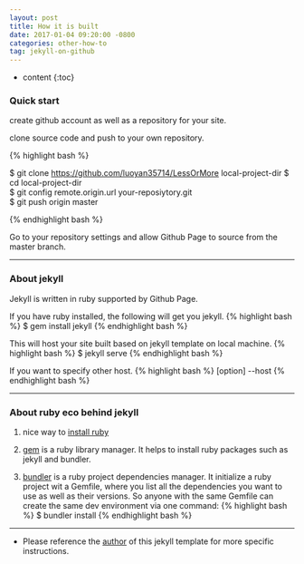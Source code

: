 ```yaml
---
layout: post
title: How it is built
date: 2017-01-04 09:20:00 -0800
categories: other-how-to
tag: jekyll-on-github
---
```


* content
{:toc}



### Quick start 

create github account as well as a repository for your site.    

clone source code and push to your own repository.    
  
{% highlight bash %}

$ git clone https://github.com/luoyan35714/LessOrMore local-project-dir
$ cd local-project-dir   
$ git config remote.origin.url your-reposiytory.git  
$ git push origin master

{% endhighlight bash %}

Go to your repository settings and allow Github Page to source from the master branch.

---

### About jekyll

Jekyll is written in ruby supported by Github Page.  

If you have ruby installed, the following will get you jekyll.
{% highlight bash %} $ gem install jekyll {% endhighlight bash %}

This will host your site built based on jekyll template on local machine. 
{% highlight bash %} $ jekyll serve {% endhighlight bash %}

If you want to specify other host.
{% highlight bash %} [option] --host {% endhighlight bash %}  

---

### About ruby eco behind jekyll

1. nice way to [install ruby](http://rvm.io)

2. [gem](https://rubygems.org/) is a ruby library manager. It helps to install ruby packages such as jekyll and bundler.

3. [bundler](http://bundler.io/) is a ruby project dependencies manager. It initialize a ruby project wit a Gemfile, where you list all the dependencies you want to use as well as their versions. So anyone with the same Gemfile can create the same dev environment via one command: {% highlight bash %} $ bundler install {% endhighlight bash %}

---

* Please reference the [author](https://github.com/luoyan35714/LessOrMore) of this jekyll template for more specific instructions.
